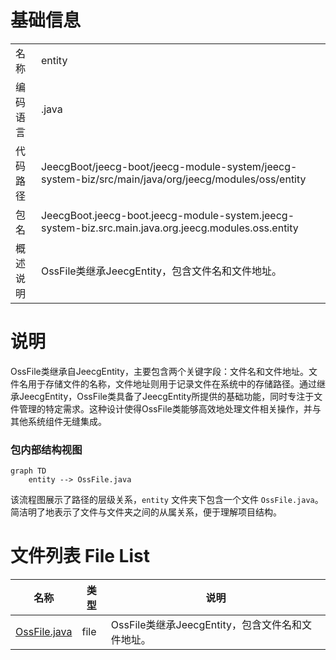 # 基础信息

|      |      |
|------|------|
| 名称 | entity |
| 编码语言 | .java |
| 代码路径 | JeecgBoot/jeecg-boot/jeecg-module-system/jeecg-system-biz/src/main/java/org/jeecg/modules/oss/entity |
| 包名 | JeecgBoot.jeecg-boot.jeecg-module-system.jeecg-system-biz.src.main.java.org.jeecg.modules.oss.entity |
| 概述说明 | OssFile类继承JeecgEntity，包含文件名和文件地址。 |

# 说明

OssFile类继承自JeecgEntity，主要包含两个关键字段：文件名和文件地址。文件名用于存储文件的名称，文件地址则用于记录文件在系统中的存储路径。通过继承JeecgEntity，OssFile类具备了JeecgEntity所提供的基础功能，同时专注于文件管理的特定需求。这种设计使得OssFile类能够高效地处理文件相关操作，并与其他系统组件无缝集成。


### 包内部结构视图

```mermaid
graph TD
    entity --> OssFile.java
```

该流程图展示了路径的层级关系，`entity` 文件夹下包含一个文件 `OssFile.java`。简洁明了地表示了文件与文件夹之间的从属关系，便于理解项目结构。

# 文件列表 File List

| 名称   | 类型  | 说明 |
|-------|------|-------------|
| [OssFile.java](OssFile.md) | file | OssFile类继承JeecgEntity，包含文件名和文件地址。 |


